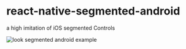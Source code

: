 # react-native-segmented-android
a high imitation of iOS segmented Controls

![look segmented android example](./art/segmented_1.png)